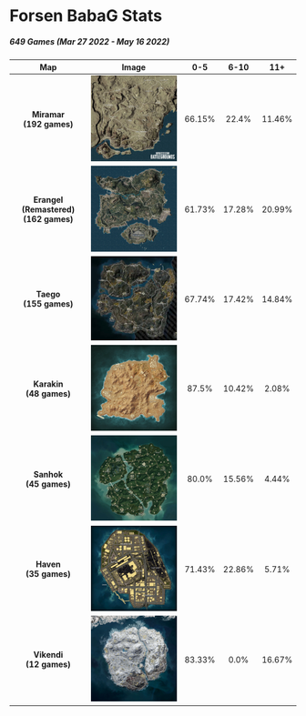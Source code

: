 # Forsen BabaG Stats
##### 649 Games (Mar 27 2022 - May 16 2022)
|Map|Image| 0-5 | 6-10 | 11+ |
| :-: | :-: | :-: | :--: | :-: |
| **Miramar<br>(192 games)** | <img src="img/Miramar_EN.webp" alt="drawing" width="250"/> | 66.15% | 22.4% | 11.46% |
| **Erangel (Remastered)<br>(162 games)** | <img src="img/Pubg_erangel_new.jpg" alt="drawing" width="250"/> | 61.73% | 17.28% | 20.99% |
| **Taego<br>(155 games)** | <img src="img/taego.jpg" alt="drawing" width="250"/> | 67.74% | 17.42% | 14.84% |
| **Karakin<br>(48 games)** | <img src="img/Karakin_Map.webp" alt="drawing" width="250"/> | 87.5% | 10.42% | 2.08% |
| **Sanhok<br>(45 games)** | <img src="img/Sanhok-map.webp" alt="drawing" width="250"/> | 80.0% | 15.56% | 4.44% |
| **Haven<br>(35 games)** | <img src="img/Heaven_Minimap.webp" alt="drawing" width="250"/> | 71.43% | 22.86% | 5.71% |
| **Vikendi<br>(12 games)** | <img src="img/Vikendi_Map.webp" alt="drawing" width="250"/> | 83.33% | 0.0% | 16.67% |
